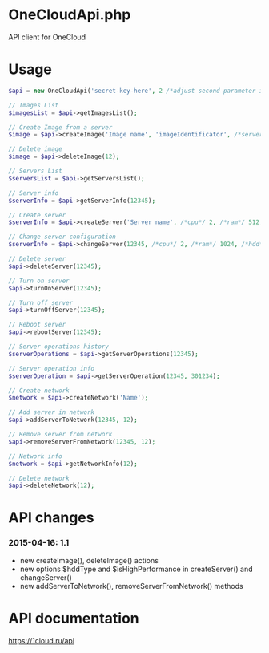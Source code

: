 # OneCloudApi.php
API client for OneCloud
# Usage
```php
$api = new OneCloudApi('secret-key-here', 2 /*adjust second parameter if script prints errors about socket timeout; by default there 1 sec*/);

// Images List
$imagesList = $api->getImagesList();

// Create Image from a server
$image = $api->createImage('Image name', 'imageIdentificator', /*server id*/12345);

// Delete image
$image = $api->deleteImage(12);

// Servers List
$serversList = $api->getServersList();

// Server info
$serverInfo = $api->getServerInfo(12345);

// Create server
$serverInfo = $api->createServer('Server name', /*cpu*/ 2, /*ram*/ 512, /*hdd*/ 10, /*image id*/7, /*disk type*/'SAS', /*high performance node*/false);

// Change server configuration
$serverInfo = $api->changeServer(12345, /*cpu*/ 2, /*ram*/ 1024, /*hdd*/ 20, /*disk type*/'SAS', /*high performance node*/false);

// Delete server
$api->deleteServer(12345);

// Turn on server
$api->turnOnServer(12345);

// Turn off server
$api->turnOffServer(12345);

// Reboot server
$api->rebootServer(12345);

// Server operations history
$serverOperations = $api->getServerOperations(12345);

// Server operation info
$serverOperation = $api->getServerOperation(12345, 301234);

// Create network
$network = $api->createNetwork('Name');

// Add server in network
$api->addServerToNetwork(12345, 12);

// Remove server from network
$api->removeServerFromNetwork(12345, 12);

// Network info
$network = $api->getNetworkInfo(12);

// Delete network
$api->deleteNetwork(12);

```

# API changes

### 2015-04-16: 1.1

* new createImage(), deleteImage() actions
* new options $hddType and $isHighPerformance in createServer() and changeServer()
* new addServerToNetwork(), removeServerFromNetwork() methods

# API documentation
https://1cloud.ru/api
